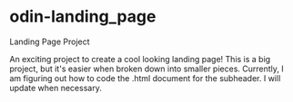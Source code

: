 # odin-landing_page
Landing Page Project

An exciting project to create a cool looking landing page! This is a big project, but it's easier when broken down into smaller 
pieces. Currently, I am figuring out how to code the .html document for the subheader. I will update when necessary.